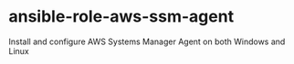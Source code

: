 # ansible-role-aws-ssm-agent
Install and configure AWS Systems Manager Agent on both Windows and Linux
